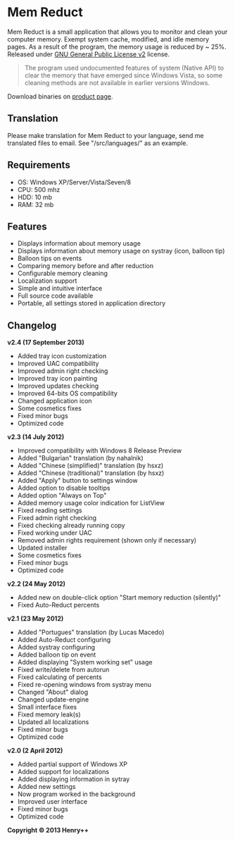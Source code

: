 Mem Reduct
==========

Mem Reduct is a small application that allows you to monitor and clean your computer memory. Exempt system cache, modified, and idle memory pages. As a result of the program, the memory usage is reduced by ~ 25%. Released under [GNU General Public License v2](http://www.gnu.org/licenses/) license.

> The program used undocumented features of system (Native API) to clear the memory that have emerged since Windows Vista, so some cleaning methods are not available in earlier versions Windows.

Download binaries on [product page](http://www.henrypp.org/?product=memreduct).

Translation
-----------
Please make translation for Mem Reduct to your language, send me translated files to email. See "/src/languages/" as an example.

Requirements
------------
- OS: Windows XP/Server/Vista/Seven/8
- CPU: 500 mhz
- HDD: 10 mb
- RAM: 32 mb

Features
--------
- Displays information about memory usage
- Displays information about memory usage on systray (icon, balloon tip)
- Balloon tips on events
- Comparing memory before and after reduction
- Configurable memory cleaning
- Localization support
- Simple and intuitive interface
- Full source code available
- Portable, all settings stored in application directory

Changelog
---------
<b>v2.4 (17 September 2013)</b>
- Added tray icon customization
- Improved UAC compatibility
- Improved admin right checking
- Improved tray icon painting
- Improved updates checking
- Improved 64-bits OS compatibility
- Changed application icon
- Some cosmetics fixes
- Fixed minor bugs
- Optimized code

<b>v2.3 (14 July 2012)</b>
- Improved compatibility with Windows 8 Release Preview
- Added "Bulgarian" translation (by nahalnik)
- Added "Chinese (simplified)" translation (by hsxz)
- Added "Chinese (traditional)" translation (by hsxz)
- Added "Apply" button to settings window
- Added option to disable tooltips
- Added option "Always on Top"
- Added memory usage color indication for ListView
- Fixed reading settings
- Fixed admin right checking
- Fixed checking already running copy
- Fixed working under UAC
- Removed admin rights requirement (shown only if necessary)
- Updated installer
- Some cosmetics fixes
- Fixed minor bugs
- Optimized code

<b>v2.2 (24 May 2012)</b>
- Added new on double-click option "Start memory reduction (silently)"
- Fixed Auto-Reduct percents

<b>v2.1 (23 May 2012)</b>
- Added "Portugues" translation (by Lucas Macedo)
- Added Auto-Reduct configuring
- Added systray configuring
- Added balloon tip on event
- Added displaying "System working set" usage
- Fixed write/delete from autorun
- Fixed calculating of percents
- Fixed re-opening windows from systray menu
- Changed "About" dialog
- Changed update-engine
- Small interface fixes
- Fixed memory leak(s)
- Updated all localizations
- Fixed minor bugs
- Optimized code

<b>v2.0 (2 April 2012)</b>
- Added partial support of Windows XP
- Added support for localizations
- Added displaying information in sytray
- Added new settings
- Now program worked in the background
- Improved user interface
- Fixed minor bugs
- Optimized code

<b>Copyright © 2013 Henry++</b>
